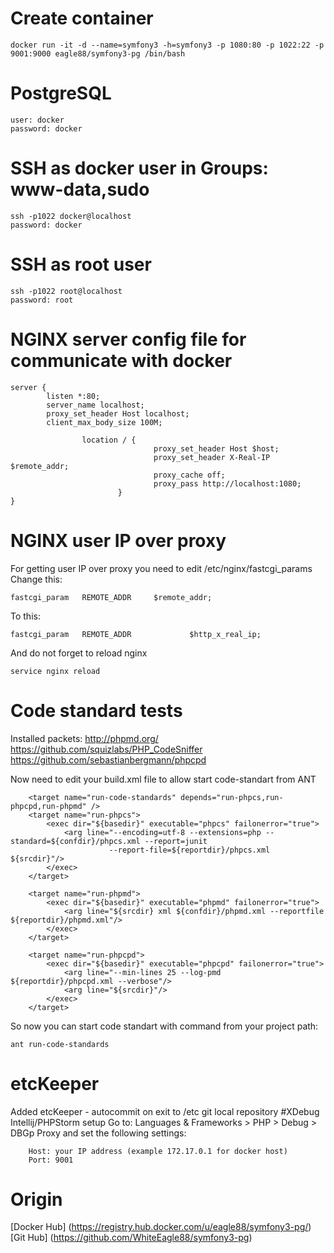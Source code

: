 # Create container
```
docker run -it -d --name=symfony3 -h=symfony3 -p 1080:80 -p 1022:22 -p 9001:9000 eagle88/symfony3-pg /bin/bash
```
# PostgreSQL
```
user: docker 
password: docker
```
# SSH as docker user in Groups: www-data,sudo
```
ssh -p1022 docker@localhost
password: docker
```
# SSH as root user
```
ssh -p1022 root@localhost
password: root
```
# NGINX server config file for communicate with docker
```
server {
        listen *:80;
        server_name localhost;
        proxy_set_header Host localhost;
        client_max_body_size 100M;

                location / {
                                proxy_set_header Host $host;
                                proxy_set_header X-Real-IP $remote_addr;
                                proxy_cache off;
                                proxy_pass http://localhost:1080;
                        }
}
```
# NGINX  user IP over proxy
For getting user IP over proxy you need to edit /etc/nginx/fastcgi_params
Change this:
```
fastcgi_param   REMOTE_ADDR     $remote_addr;
```
To this:
```
fastcgi_param   REMOTE_ADDR             $http_x_real_ip;
``` 
And do not forget to reload nginx
```
service nginx reload
```
# Code standard tests
Installed packets: 
http://phpmd.org/
https://github.com/squizlabs/PHP_CodeSniffer
https://github.com/sebastianbergmann/phpcpd

Now need to edit your build.xml file to allow start code-standart from ANT
```
    <target name="run-code-standards" depends="run-phpcs,run-phpcpd,run-phpmd" />
    <target name="run-phpcs">
        <exec dir="${basedir}" executable="phpcs" failonerror="true">
            <arg line="--encoding=utf-8 --extensions=php --standard=${confdir}/phpcs.xml --report=junit
                      --report-file=${reportdir}/phpcs.xml ${srcdir}"/>
        </exec>
    </target>

    <target name="run-phpmd">
        <exec dir="${basedir}" executable="phpmd" failonerror="true">
            <arg line="${srcdir} xml ${confdir}/phpmd.xml --reportfile ${reportdir}/phpmd.xml"/>
        </exec>
    </target>

    <target name="run-phpcpd">
        <exec dir="${basedir}" executable="phpcpd" failonerror="true">
            <arg line="--min-lines 25 --log-pmd ${reportdir}/phpcpd.xml --verbose"/>
            <arg line="${srcdir}"/>
        </exec>
    </target>
```
So now you can start code standart with command from your project path:
```
ant run-code-standards
```
# etcKeeper 
Added etcKeeper - autocommit on exit to /etc git local repository
#XDebug Intellij/PHPStorm setup
Go to: Languages & Frameworks > PHP > Debug > DBGp Proxy and set the following settings:
```
    Host: your IP address (example 172.17.0.1 for docker host)
    Port: 9001
```
# Origin
[Docker Hub] (https://registry.hub.docker.com/u/eagle88/symfony3-pg/)
[Git Hub] (https://github.com/WhiteEagle88/symfony3-pg)
